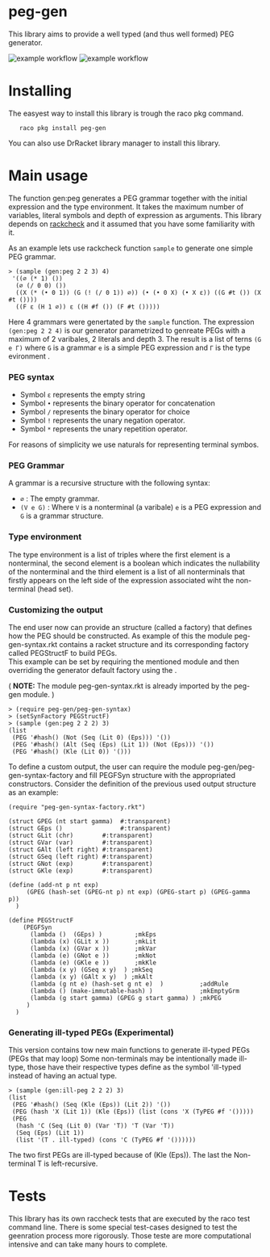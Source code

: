 peg-gen
==============
This library aims to provide a well typed (and thus well formed) PEG generator. 

 

![example workflow](https://github.com/lives-group/pegwfgen/actions/workflows/main.yml/badge.svg)
![example workflow](https://github.com/lives-group/pegwfgen/actions/workflows/test.yml/badge.svg)



# Installing

The easyest way to install this library is trough the raco pkg command. 

```racket
   raco pkg install peg-gen
```
You can also use DrRacket library manager to install this library. 

# Main usage

The function gen:peg generates a PEG grammar together with the initial expression and the type environment. It takes the maximum number of variables, literal symbols and depth of expression as arguments.  This library depends on  [rackcheck](https://docs.racket-lang.org/rackcheck/index.html) and it assumed that you have some familiarity with it. 

As an example lets use rackcheck function `sample` to generate one simple PEG grammar.

```racket
> (sample (gen:peg 2 2 3) 4)
 '((∅ (* 1) ())
  (∅ (/ 0 0) ())
  ((X (* (• 0 1)) (G (! (/ 0 1)) ∅)) (• (• 0 X) (• X ε)) ((G #t ()) (X #t ())))
  ((F ε (H 1 ∅)) ε ((H #f ()) (F #t ()))))
```

Here 4 grammars were genertated by the `sample` function.  The expression `(gen:peg 2 2 4)` is our generator parametrized to genreate PEGs with a maximum of 2 varibales, 2 literals and depth 3. The result is a list of  terns  `(G e Γ)`  where `G` is a  grammar  `e` is a simple PEG expression and `Γ` is the type evironment .


### PEG syntax

* Symbol `ε` represents  the empty string
* Symbol `•` represents the binary operator for concatenation
* Symbol `/` represents the binary operator for choice
* Symbol `!` represents the unary negation operator.
* Symbol `*` represents the unary repetition operator. 

For reasons of simplicity we use naturals for representing terminal symbos. 

### PEG Grammar

A grammar is a recursive structure with the following syntax: 

* `∅` :  The empty grammar.
* `(V e G)` : Where `V` is a nonterminal (a varibale)  `e` is a PEG expression and  `G` is a grammar structure.

### Type environment

The type environment is a list of triples where the first element is a nonterminal, the
second element is a boolean which indicates the nullability of the nonterminal and
the third element is a list of all nonterminals that firstly appears on the left side of
the expression associated wiht the non-terminal (head set). 


### Customizing the output

The end user now can provide an structure (called a factory) that defines how the PEG should be constructed. As example of this 
the module peg-gen-syntax.rkt contains a racket structure and its corresponding factory called PEGStructF to build PEGs.  
This example can be set by requiring the mentioned module and then overriding the generator default factory using the .

( **NOTE:** The module  peg-gen-syntax.rkt is already imported by the peg-gen module. )

```racket
> (require peg-gen/peg-gen-syntax)
> (setSynFactory PEGStructF)
> (sample (gen:peg 2 2 2) 3)
(list
 (PEG '#hash() (Not (Seq (Lit 0) (Eps))) '())
 (PEG '#hash() (Alt (Seq (Eps) (Lit 1)) (Not (Eps))) '())
 (PEG '#hash() (Kle (Lit 0)) '()))
```

To define a custom output, the user can require the module peg-gen/peg-gen-syntax-factory
and fill PEGFSyn structure with the appropriated constructors. Consider the definition of
the previous used output structure as an example: 

```racket
(require "peg-gen-syntax-factory.rkt")

(struct GPEG (nt start gamma)  #:transparent)
(struct GEps ()                #:transparent)
(struct GLit (chr)        #:transparent)
(struct GVar (var)        #:transparent)
(struct GAlt (left right) #:transparent)
(struct GSeq (left right) #:transparent)
(struct GNot (exp)        #:transparent)
(struct GKle (exp)        #:transparent)

(define (add-nt p nt exp)
     (GPEG (hash-set (GPEG-nt p) nt exp) (GPEG-start p) (GPEG-gamma p))
  )

(define PEGStructF
    (PEGFSyn
      (lambda ()  (GEps) )         ;mkEps
      (lambda (x) (GLit x ))       ;mkLit
      (lambda (x) (GVar x ))       ;mkVar
      (lambda (e) (GNot e ))       ;mkNot
      (lambda (e) (GKle e ))       ;mkKle
      (lambda (x y) (GSeq x y)  ) ;mkSeq
      (lambda (x y) (GAlt x y)  ) ;mkAlt
      (lambda (g nt e) (hash-set g nt e)  )          ;addRule
      (lambda () (make-immutable-hash) )             ;mkEmptyGrm
      (lambda (g start gamma) (GPEG g start gamma) ) ;mkPEG
     )
  )

 ```

### Generating ill-typed PEGs (Experimental)

This version contains tow new main functions to generate ill-typed PEGs (PEGs that may loop)
Some non-terminals may be intentionally made ill-type, those have their respective types 
define as the symbol 'ill-typed instead of having an actual type. 
 
```racket
> (sample (gen:ill-peg 2 2 2) 3)
(list
 (PEG '#hash() (Seq (Kle (Eps)) (Lit 2)) '())
 (PEG (hash 'X (Lit 1)) (Kle (Eps)) (list (cons 'X (TyPEG #f '()))))
 (PEG
  (hash 'C (Seq (Lit 0) (Var 'T)) 'T (Var 'T))
  (Seq (Eps) (Lit 1))
  (list '(T . ill-typed) (cons 'C (TyPEG #f '())))))
```
The two first PEGs are ill-typed because of (Kle (Eps)). The last the Non-terminal T is left-recursive. 

# Tests

This library has its own raccheck tests that are executed by the raco test command line. 
There is some special test-cases designed to test the geenration process more rigorously. Those teste are more computational intensive and can take many hours to complete. 





